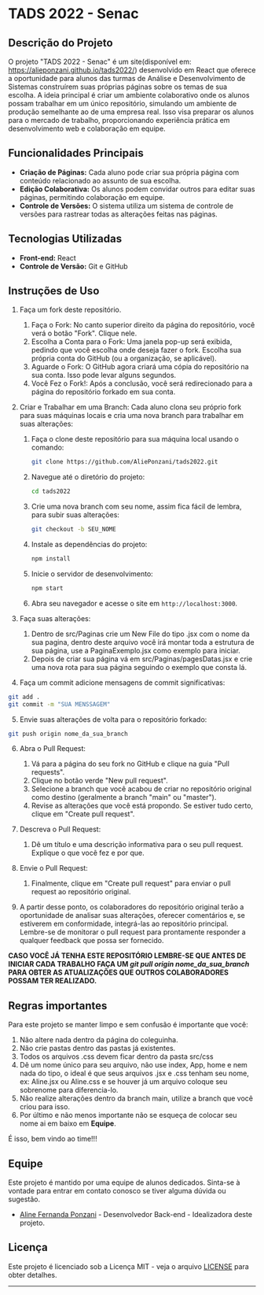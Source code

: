 # TADS 2022 - Senac

## Descrição do Projeto
O projeto "TADS 2022 - Senac" é um site(disponível em: https://alieponzani.github.io/tads2022/) desenvolvido em React que oferece a oportunidade para alunos das turmas de Análise e Desenvolvimento de Sistemas construírem suas próprias páginas sobre os temas de sua escolha. A ideia principal é criar um ambiente colaborativo onde os alunos possam trabalhar em um único repositório, simulando um ambiente de produção semelhante ao de uma empresa real. Isso visa preparar os alunos para o mercado de trabalho, proporcionando experiência prática em desenvolvimento web e colaboração em equipe.

## Funcionalidades Principais
- **Criação de Páginas:** Cada aluno pode criar sua própria página com conteúdo relacionado ao assunto de sua escolha.
- **Edição Colaborativa:** Os alunos podem convidar outros para editar suas páginas, permitindo colaboração em equipe.
- **Controle de Versões:** O sistema utiliza um sistema de controle de versões para rastrear todas as alterações feitas nas páginas.

## Tecnologias Utilizadas
- **Front-end:** React
- **Controle de Versão:** Git e GitHub

## Instruções de Uso
1. Faça um fork deste repositório.
   1. Faça o Fork: No canto superior direito da página do repositório, você verá o botão "Fork". Clique nele.
   2. Escolha a Conta para o Fork: Uma janela pop-up será exibida, pedindo que você escolha onde deseja fazer o fork. Escolha sua própria conta do GitHub (ou a organização, se aplicável).
   3. Aguarde o Fork: O GitHub agora criará uma cópia do repositório na sua conta. Isso pode levar alguns segundos.
   4. Você Fez o Fork!: Após a conclusão, você será redirecionado para a página do repositório forkado em sua conta.
      
3. Criar e Trabalhar em uma Branch: Cada aluno clona seu próprio fork para suas máquinas locais e cria uma nova branch para trabalhar em suas alterações:
   1. Faça o clone deste repositório para sua máquina local usando o comando:
      ```bash
      git clone https://github.com/AliePonzani/tads2022.git
      ```
   3. Navegue até o diretório do projeto:
      ```bash
      cd tads2022
      ```
   5. Crie uma nova branch com seu nome, assim fica fácil de lembra, para subir suas alterações:
      ```bash
      git checkout -b SEU_NOME
      ```
   7. Instale as dependências do projeto:
      ```bash
      npm install
      ```
   8. Inicie o servidor de desenvolvimento:
      ```bash
      npm start
      ```
   9. Abra seu navegador e acesse o site em `http://localhost:3000`.

3. Faça suas alterações:
   
   1. Dentro de src/Paginas crie um New File do tipo .jsx com o nome da sua pagina, dentro deste arquivo você irá montar toda a estrutura de sua página, use a PaginaExemplo.jsx como exemplo para iniciar.
   2. Depois de criar sua página vá em src/Paginas/pagesDatas.jsx e crie uma nova rota para sua página seguindo o exemplo que consta lá.
      
4. Faça um commit adicione mensagens de commit significativas:

```bash
git add .
git commit -m "SUA MENSSAGEM"
```

5. Envie suas alterações de volta para o repositório forkado:

```bash
git push origin nome_da_sua_branch
```

6. Abra o Pull Request:
   1. Vá para a página do seu fork no GitHub e clique na guia "Pull requests".
   2. Clique no botão verde "New pull request".
   3. Selecione a branch que você acabou de criar no repositório original como destino (geralmente a branch "main" ou "master").
   4. Revise as alterações que você está propondo. Se estiver tudo certo, clique em "Create pull request".
  
7. Descreva o Pull Request:
   1. Dê um título e uma descrição informativa para o seu pull request. Explique o que você fez e por que.
  
8. Envie o Pull Request:
   1. Finalmente, clique em "Create pull request" para enviar o pull request ao repositório original.
  
9. A partir desse ponto, os colaboradores do repositório original terão a oportunidade de analisar suas alterações, oferecer comentários e, se estiverem em conformidade, integrá-las ao repositório principal. Lembre-se de monitorar o pull request para prontamente responder a qualquer feedback que possa ser fornecido.

**CASO VOCÊ JÁ TENHA ESTE REPOSITÓRIO LEMBRE-SE QUE ANTES DE INICIAR CADA TRABALHO FAÇA UM *git pull origin nome_da_sua_branch* PARA OBTER AS ATUALIZAÇÕES QUE OUTROS COLABORADORES POSSAM TER REALIZADO.**

## Regras importantes
Para este projeto se manter limpo e sem confusão é importante que você:
   1. Não altere nada dentro da página do coleguinha.
   2. Não crie pastas dentro das pastas já existentes.
   3. Todos os arquivos .css devem ficar dentro da pasta src/css
   4. Dê um nome único para seu arquivo, não use index, App, home e nem nada do tipo, o ideal é que seus arquivos .jsx e .css tenham seu nome, ex: Aline.jsx ou Aline.css e se houver já um arquivo coloque seu sobrenome para diferencia-lo.
   5. Não realize alterações dentro da branch main, utilize a branch que você criou para isso.
   5. Por último e não menos importante não se esqueça de colocar seu nome ai em baixo em **Equipe**.

É isso, bem vindo ao time!!!


## Equipe
Este projeto é mantido por uma equipe de alunos dedicados. Sinta-se à vontade para entrar em contato conosco se tiver alguma dúvida ou sugestão.

- [Aline Fernanda Ponzani](https://github.com/AliePonzani) - Desenvolvedor Back-end - Idealizadora deste projeto.

## Licença
Este projeto é licenciado sob a Licença MIT - veja o arquivo [LICENSE](LICENSE) para obter detalhes.

---
